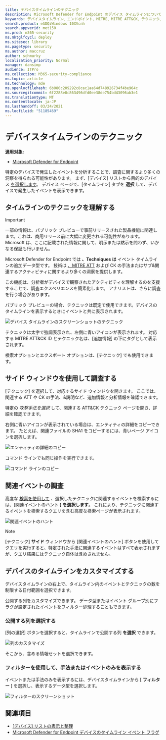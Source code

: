 ```yaml
---
title: デバイスタイムラインのテクニック
description: Microsoft Defender for Endpoint のデバイス タイムラインについて
keywords: デバイスタイムライン、エンドポイント、MITRE、MITRE ATT&CK、テクニック、戦術
search.product: eADQiWindows 10XVcnh
search.appverid: met150
ms.prod: m365-security
ms.mktglfcycl: deploy
ms.sitesec: library
ms.pagetype: security
ms.author: maccruz
author: schmurky
localization_priority: Normal
manager: dansimp
audience: ITPro
ms.collection: M365-security-compliance
ms.topic: article
ms.technology: mde
ms.openlocfilehash: 6b080c209292c8cac1aa64d748926734f4be964c
ms.sourcegitcommit: 6f2288e0c863496dfd0ee38de754bd43096ab3e1
ms.translationtype: MT
ms.contentlocale: ja-JP
ms.lasthandoff: 03/24/2021
ms.locfileid: "51185469"
---
```

# <a name="techniques-in-the-device-timeline"></a>デバイスタイムラインのテクニック


**適用対象:**
- [Microsoft Defender for Endpoint](https://go.microsoft.com/fwlink/p/?linkid=2154037)


特定のデバイスで発生したイベントを分析することで、調査に関するより多くの洞察を得られる可能性があります。 まず、[デバイス] リストから目的のデバイス [を選択します](machines-view-overview.md)。 デバイス ページで、[タイムライン] タブを **選択** して、デバイスで発生したイベントを表示できます。

## <a name="understand-techniques-in-the-timeline"></a>タイムラインのテクニックを理解する

>[!IMPORTANT]
>一部の情報は、パブリック プレビューで事前リリースされた製品機能に関連します。これは、商用リリース前に大幅に変更される可能性があります。 Microsoft は、ここに記載された情報に関して、明示または黙示を問わず、いかなる保証も行いません。

Microsoft Defender for Endpoint では **、Techniques は** イベント タイムラインの追加データ型です。 技術は [、MITRE ATT](https://attack.mitre.org/) および CK の手法またはサブ&関連するアクティビティに関するより多くの洞察を提供します。 

この機能は、分析者がデバイスで観察されたアクティビティを理解するのを支援することで、調査エクスペリエンスを簡素化します。 アナリストは、さらに調査を行う場合があります。

パブリック プレビューの場合、テクニックは既定で使用できます。デバイスのタイムラインを表示するときにイベントと共に表示されます。 

![デバイス タイムラインのスクリーンショットのテクニック](images/device-timeline-2.png)

テクニックは太字で強調表示され、左側に青いアイコンが表示されます。 対応する MITRE ATT&CK ID とテクニック名は、[追加情報] の下にタグとして表示されます。 

検索オプションとエクスポート オプションは、[テクニック] でも使用できます。

## <a name="investigate-using-the-side-pane"></a>サイド ウィンドウを使用して調査する

[テクニック] を選択して、対応するサイド ウィンドウを開きます。 ここでは、関連する ATT や CK の手法、&説明など、追加情報と分析情報を確認できます。 

特定の *攻撃手法を選択* して、関連する ATT&CK テクニック ページを開き、詳細を確認できます。

右側に青いアイコンが表示されている場合は、エンティティの詳細をコピーできます。 たとえば、関連ファイルの SHA1 をコピーするには、青いページ アイコンを選択します。

![エンティティの詳細のコピー](images/techniques-side-pane-clickable.png)

コマンド ラインでも同じ操作を実行できます。

![コマンド ラインのコピー](images/techniques-side-pane-command.png)


## <a name="investigate-related-events"></a>関連イベントの調査

高度な [検索を使用して](advanced-hunting-overview.md) 、選択したテクニックに関連するイベントを検索するには、[関連イベントのハント **] を選択します**。 これにより、テクニックに関連するイベントを検索するクエリを含む高度な検索ページが表示されます。

![関連イベントのハント](images/techniques-hunt-for-related-events.png)

>[!NOTE]
>[テクニック] **サイド** ウィンドウから [関連イベントのハント] ボタンを使用してクエリを実行すると、特定された手法に関連するイベントはすべて表示されますが、クエリ結果にはテクニック自体は含めされません。


## <a name="customize-your-device-timeline"></a>デバイスのタイムラインをカスタマイズする

デバイスタイムラインの右上で、タイムライン内のイベントとテクニックの数を制限する日付範囲を選択できます。 

公開する列をカスタマイズできます。 データ型またはイベント グループ別にフラグが設定されたイベントをフィルター処理することもできます。

### <a name="choose-columns-to-expose"></a>公開する列を選択する
[列の選択] ボタンを選択すると、タイムラインで公開する列 **を選択** できます。

![列のカスタマイズ](images/filter-customize-columns.png)

そこから、含める情報セットを選択できます。

### <a name="filter-to-view-techniques-or-events-only"></a>フィルターを使用して、手法またはイベントのみを表示する

イベントまたは手法のみを表示するには、デバイスタイムラインから [ **フィルター** ] を選択し、表示するデータ型を選択します。

![フィルターのスクリーンショット](images/device-timeline-filters.png)



## <a name="see-also"></a>関連項目
- [[デバイス] リストの表示と整理](machines-view-overview.md)
- [Microsoft Defender for Endpoint デバイスのタイムライン イベント フラグ](device-timeline-event-flag.md) 


 
